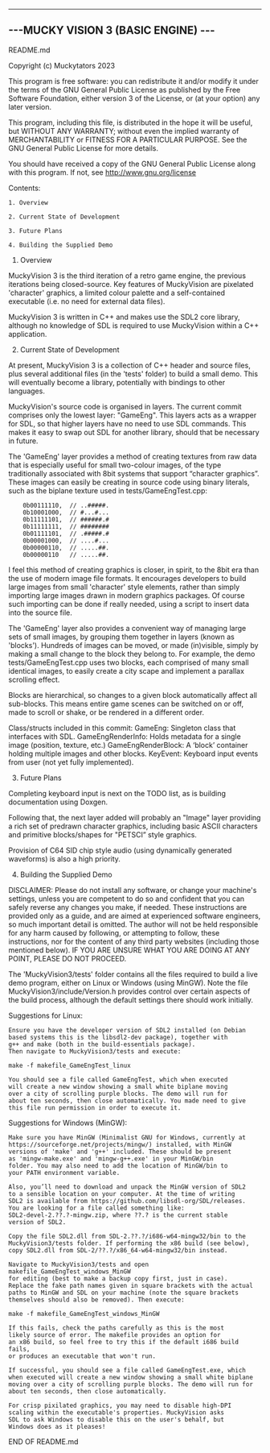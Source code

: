 ------------------------------------
---MUCKY VISION 3 (BASIC ENGINE) ---
------------------------------------

README.md

Copyright (c) Muckytators 2023

This program is free software: you can
redistribute it and/or modify it under 
the terms of the GNU General Public License
as published by the Free Software Foundation,
either version 3 of the License, or (at your
option) any later version.

This program, including this file, is distributed
in the hope it will be useful, but WITHOUT ANY WARRANTY;
without even the implied warranty of MERCHANTABILITY
or FITNESS FOR A PARTICULAR PURPOSE. See the
GNU General Public License for more details.

You should have received a copy of the GNU
General Public License along with this
program. If not, see http://www.gnu.org/license


Contents:

    1. Overview

    2. Current State of Development

    3. Future Plans

    4. Building the Supplied Demo


1. Overview

MuckyVision 3 is the third iteration of a retro game engine, the previous
iterations being closed-source. Key features of MuckyVision are pixelated
'character' graphics, a limited colour palette and a self-contained
executable (i.e. no need for external data files).

MuckyVision 3 is written in C++ and makes use the SDL2 core library,
although no knowledge of SDL is required to use MuckyVision within a C++
application.


2. Current State of Development

At present, MuckyVision 3 is a collection of C++ header and source files, plus
several additional files (in the 'tests' folder) to build a small demo.
This will eventually become a library, potentially with bindings to other
languages.

MuckyVision's source code is organised in layers. The current commit 
comprises only the lowest layer: "GameEng". This layers acts as a
wrapper for SDL, so that higher layers have no need to use SDL
commands. This makes it easy to swap out SDL for another library,
should that be necessary in future.

The 'GameEng' layer provides a method of creating textures from
raw data that is especially useful for small two-colour images, of the
type traditionally associated with 8bit systems that support “character
graphics”. These images can easily be creating in source code using binary
literals, such as the biplane texture used in tests/GameEngTest.cpp:

        0b00111110,  // ..#####.
        0b10001000,  // #...#...
        0b11111101,  // ######.#
        0b11111111,  // ########
        0b01111101,  // .#####.#
        0b00001000,  // ....#...
        0b00000110,  // .....##.
        0b00000110   // .....##.

I feel this method of creating graphics is closer, in spirit, to the 8bit
era than the use of modern image file formats. It encourages developers to build
large images from small 'character' style elements, rather than simply importing
large images drawn in modern graphics packages. Of course such importing can
be done if really needed, using a script to insert data into the source file.

The 'GameEng' layer also provides a convenient way of managing large sets
of small images, by grouping them together in layers (known as 'blocks').
Hundreds of images can be moved, or made (in)visible, simply by making a small 
change to the block they belong to. For example, the demo tests/GameEngTest.cpp
uses two blocks, each comprised of many small identical images, to easily create 
a city scape and implement a parallax scrolling effect.

Blocks are hierarchical, so changes to a given block automatically affect
all sub-blocks. This means entire game scenes can be switched on or off,
made to scroll or shake, or be rendered in a different order.

Class/structs included in this commit:
GameEng: Singleton class that interfaces with SDL.
GameEngRenderInfo: Holds metadata for a single image (position, texture, etc.)
GameEngRenderBlock: A ‘block’ container holding multiple images and other blocks.
KeyEvent: Keyboard input events from user (not yet fully implemented).


3. Future Plans

Completing keyboard input is next on the TODO list, as is building
documentation using Doxgen.

Following that, the next layer added will probably an "Image" layer providing
a rich set of predrawn character graphics, including basic ASCII characters and 
primitive blocks/shapes for "PETSCI” style graphics.

Provision of C64 SID chip style audio (using dynamically generated waveforms)
is also a high priority.


4. Building the Supplied Demo

DISCLAIMER: Please do not install any software, or change your machine's
            settings, unless you are competent to do so and confident that
            you can safely reverse any changes you make, if needed. 
            These instructions are provided only as a guide, and are aimed 
            at experienced software engineers, so much important detail is
            omitted.
            The author will not be held responsible for any harm caused
            by following, or attempting to follow, these instructions,
            nor for the content of any third party websites (including
            those mentioned below).
            IF YOU ARE UNSURE WHAT YOU ARE DOING AT ANY POINT, PLEASE
            DO NOT PROCEED.

The 'MuckyVision3/tests' folder contains all the files required to 
build a live demo program, either on Linux or Windows (using MinGW).
Note the file MuckyVision3/include/Version.h provides control over certain
aspects of the build process, although the default settings there
should work initially.

Suggestions for Linux:

    Ensure you have the developer version of SDL2 installed (on Debian
    based systems this is the libsdl2-dev package), together with  
    g++ and make (both in the build-essentials package).
    Then navigate to MuckyVision3/tests and execute:

    make -f makefile_GameEngTest_linux

    You should see a file called GameEngTest, which when executed
    will create a new window showing a small white biplane moving
    over a city of scrolling purple blocks. The demo will run for
    about ten seconds, then close automatically. You made need to give
    this file run permission in order to execute it.

Suggestions for Windows (MinGW):

    Make sure you have MinGW (Minimalist GNU for Windows, currently at
    https://sourceforge.net/projects/mingw/) installed, with MinGW
    versions of 'make' and 'g++' included. These should be present
    as 'mingw-make.exe' and 'mingw-g++.exe' in your MinGW/bin
    folder. You may also need to add the location of MinGW/bin to
    your PATH environment variable.
    
    Also, you’ll need to download and unpack the MinGW version of SDL2
    to a sensible location on your computer. At the time of writing
    SDL2 is available from https://github.com/libsdl-org/SDL/releases.
    You are looking for a file called something like:
    SDL2-devel-2.??.?-mingw.zip, where ??.? is the current stable
    version of SDL2.
    
    Copy the file SDL2.dll from SDL-2.??.?/i686-w64-mingw32/bin to the
    MuckyVision3/tests folder. If performing the x86 build (see below),
    copy SDL2.dll from SDL-2/??.?/x86_64-w64-mingw32/bin instead.

    Navigate to MuckyVision3/tests and open makefile_GameEngTest_windows_MinGW
    for editing (best to make a backup copy first, just in case).
    Replace the fake path names given in square brackets with the actual
    paths to MinGW and SDL on your machine (note the square brackets
    themselves should also be removed). Then execute:
    
    make -f makefile_GameEngTest_windows_MinGW

    If this fails, check the paths carefully as this is the most
    likely source of error. The makefile provides an option for
    an x86 build, so feel free to try this if the default i686 build fails,
    or produces an executable that won't run.

    If successful, you should see a file called GameEngTest.exe, which 
    when executed will create a new window showing a small white biplane
    moving over a city of scrolling purple blocks. The demo will run for
    about ten seconds, then close automatically.

    For crisp pixilated graphics, you may need to disable high-DPI 
    scaling within the executable's properties. MuckyVision asks
    SDL to ask Windows to disable this on the user's behalf, but
    Windows does as it pleases!

END OF README.md

